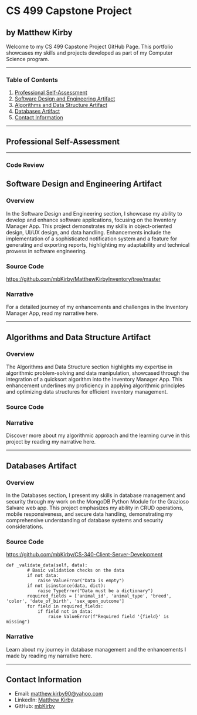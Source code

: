 # CS 499 Capstone Project
## by Matthew Kirby

Welcome to my CS 499 Capstone Project GitHub Page. This portfolio showcases my skills and projects developed as part of my Computer Science program.

---

### Table of Contents
1. [Professional Self-Assessment](#professional-self-assessment)
2. [Software Design and Engineering Artifact](#software-design-and-engineering-artifact)
3. [Algorithms and Data Structure Artifact](#algorithms-and-data-structure-artifact)
4. [Databases Artifact](#databases-artifact)
5. [Contact Information](#contact-information)

---

## Professional Self-Assessment


---

### Code Review

## Software Design and Engineering Artifact
### Overview
In the Software Design and Engineering section, I showcase my ability to develop and enhance software applications, focusing on the Inventory Manager App. This project demonstrates my skills in object-oriented design, UI/UX design, and data handling. Enhancements include the implementation of a sophisticated notification system and a feature for generating and exporting reports, highlighting my adaptability and technical prowess in software engineering.


### Source Code
https://github.com/mbKirby/MatthewKirbyInventory/tree/master

### Narrative
For a detailed journey of my enhancements and challenges in the Inventory Manager App, read my narrative here.

---

## Algorithms and Data Structure Artifact
### Overview
The Algorithms and Data Structure section highlights my expertise in algorithmic problem-solving and data manipulation, showcased through the integration of a quicksort algorithm into the Inventory Manager App. This enhancement underlines my proficiency in applying algorithmic principles and optimizing data structures for efficient inventory management.


### Source Code


### Narrative
Discover more about my algorithmic approach and the learning curve in this project by reading my narrative here.

---

## Databases Artifact
### Overview
In the Databases section, I present my skills in database management and security through my work on the MongoDB Python Module for the Grazioso Salvare web app. This project emphasizes my ability in CRUD operations, mobile responsiveness, and secure data handling, demonstrating my comprehensive understanding of database systems and security considerations.


### Source Code
https://github.com/mbKirby/CS-340-Client-Server-Development

```
def _validate_data(self, data):
        # Basic validation checks on the data
        if not data:
            raise ValueError("Data is empty")
        if not isinstance(data, dict):
            raise TypeError("Data must be a dictionary")
        required_fields = ['animal_id', 'animal_type', 'breed', 'color', 'date_of_birth', 'sex_upon_outcome']
        for field in required_fields:
            if field not in data:
                raise ValueError(f"Required field '{field}' is missing")
```

### Narrative
Learn about my journey in database management and the enhancements I made by reading my narrative here.

---

## Contact Information
- Email: [matthew.kirby90@yahoo.com](mailto:matthew.kirby90@yahoo.com)
- LinkedIn: [Matthew Kirby](https://www.linkedin.com/in/matthew-kirby-a41689207/)
- GitHub: [mbKirby](https://github.com/mbKirby)
